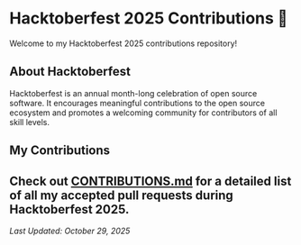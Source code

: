 # Hacktoberfest 2025 Contributions 🎃

Welcome to my Hacktoberfest 2025 contributions repository!

## About Hacktoberfest

Hacktoberfest is an annual month-long celebration of open source software. It encourages meaningful contributions to the open source ecosystem and promotes a welcoming community for contributors of all skill levels.

## My Contributions

Check out [CONTRIBUTIONS.md](./CONTRIBUTIONS.md) for a detailed list of all my accepted pull requests during Hacktoberfest 2025.
---

*Last Updated: October 29, 2025*
